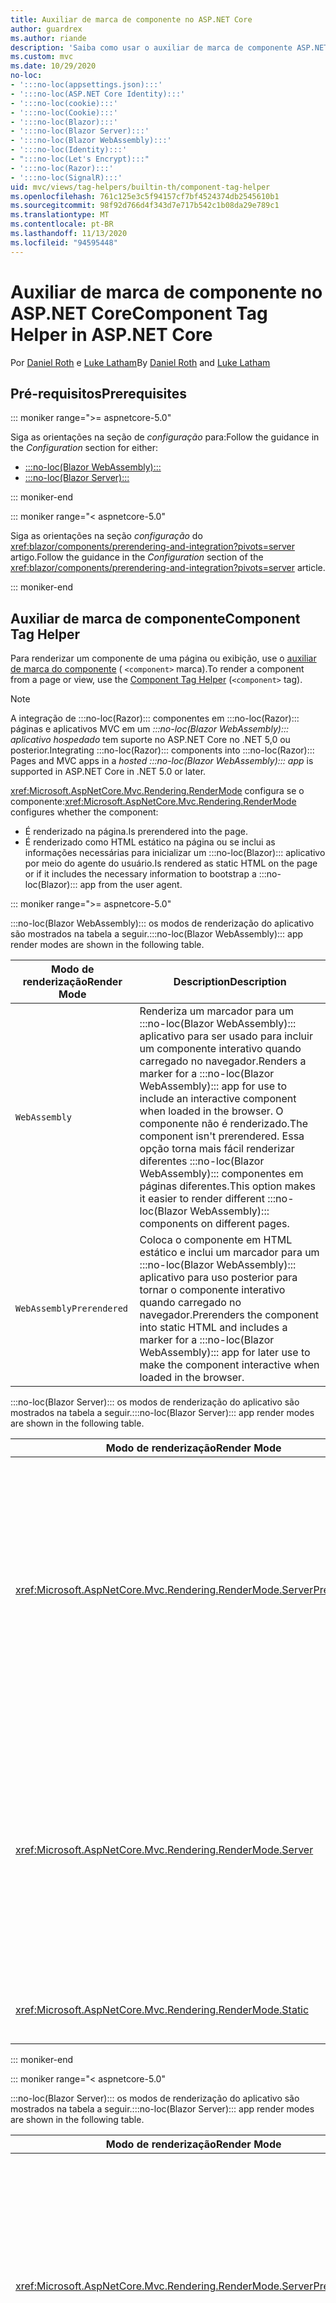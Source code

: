 ```yaml
---
title: Auxiliar de marca de componente no ASP.NET Core
author: guardrex
ms.author: riande
description: 'Saiba como usar o auxiliar de marca de componente ASP.NET Core para renderizar :::no-loc(Razor)::: componentes em páginas e exibições.'
ms.custom: mvc
ms.date: 10/29/2020
no-loc:
- ':::no-loc(appsettings.json):::'
- ':::no-loc(ASP.NET Core Identity):::'
- ':::no-loc(cookie):::'
- ':::no-loc(Cookie):::'
- ':::no-loc(Blazor):::'
- ':::no-loc(Blazor Server):::'
- ':::no-loc(Blazor WebAssembly):::'
- ':::no-loc(Identity):::'
- ":::no-loc(Let's Encrypt):::"
- ':::no-loc(Razor):::'
- ':::no-loc(SignalR):::'
uid: mvc/views/tag-helpers/builtin-th/component-tag-helper
ms.openlocfilehash: 761c125e3c5f94157cf7bf4524374db2545610b1
ms.sourcegitcommit: 98f92d766d4f343d7e717b542c1b08da29e789c1
ms.translationtype: MT
ms.contentlocale: pt-BR
ms.lasthandoff: 11/13/2020
ms.locfileid: "94595448"
---
```

# <a name="component-tag-helper-in-aspnet-core"></a><span data-ttu-id="db879-103">Auxiliar de marca de componente no ASP.NET Core</span><span class="sxs-lookup"><span data-stu-id="db879-103">Component Tag Helper in ASP.NET Core</span></span>

<span data-ttu-id="db879-104">Por [Daniel Roth](https://github.com/danroth27) e [Luke Latham](https://github.com/guardrex)</span><span class="sxs-lookup"><span data-stu-id="db879-104">By [Daniel Roth](https://github.com/danroth27) and [Luke Latham](https://github.com/guardrex)</span></span>

## <a name="prerequisites"></a><span data-ttu-id="db879-105">Pré-requisitos</span><span class="sxs-lookup"><span data-stu-id="db879-105">Prerequisites</span></span>

::: moniker range=">= aspnetcore-5.0"

<span data-ttu-id="db879-106">Siga as orientações na seção de *configuração* para:</span><span class="sxs-lookup"><span data-stu-id="db879-106">Follow the guidance in the *Configuration* section for either:</span></span>

* [:::no-loc(Blazor WebAssembly):::](xref:blazor/components/prerendering-and-integration?pivots=webassembly)
* [:::no-loc(Blazor Server):::](xref:blazor/components/prerendering-and-integration?pivots=server)

::: moniker-end

::: moniker range="< aspnetcore-5.0"

<span data-ttu-id="db879-107">Siga as orientações na seção *configuração* do <xref:blazor/components/prerendering-and-integration?pivots=server> artigo.</span><span class="sxs-lookup"><span data-stu-id="db879-107">Follow the guidance in the *Configuration* section of the <xref:blazor/components/prerendering-and-integration?pivots=server> article.</span></span>

::: moniker-end

## <a name="component-tag-helper"></a><span data-ttu-id="db879-108">Auxiliar de marca de componente</span><span class="sxs-lookup"><span data-stu-id="db879-108">Component Tag Helper</span></span>

<span data-ttu-id="db879-109">Para renderizar um componente de uma página ou exibição, use o [auxiliar de marca do componente](xref:Microsoft.AspNetCore.Mvc.TagHelpers.ComponentTagHelper) ( `<component>` marca).</span><span class="sxs-lookup"><span data-stu-id="db879-109">To render a component from a page or view, use the [Component Tag Helper](xref:Microsoft.AspNetCore.Mvc.TagHelpers.ComponentTagHelper) (`<component>` tag).</span></span>

> [!NOTE]
> <span data-ttu-id="db879-110">A integração de :::no-loc(Razor)::: componentes em :::no-loc(Razor)::: páginas e aplicativos MVC em um *:::no-loc(Blazor WebAssembly)::: aplicativo hospedado* tem suporte no ASP.NET Core no .NET 5,0 ou posterior.</span><span class="sxs-lookup"><span data-stu-id="db879-110">Integrating :::no-loc(Razor)::: components into :::no-loc(Razor)::: Pages and MVC apps in a *hosted :::no-loc(Blazor WebAssembly)::: app* is supported in ASP.NET Core in .NET 5.0 or later.</span></span>

<span data-ttu-id="db879-111"><xref:Microsoft.AspNetCore.Mvc.Rendering.RenderMode> configura se o componente:</span><span class="sxs-lookup"><span data-stu-id="db879-111"><xref:Microsoft.AspNetCore.Mvc.Rendering.RenderMode> configures whether the component:</span></span>

* <span data-ttu-id="db879-112">É renderizado na página.</span><span class="sxs-lookup"><span data-stu-id="db879-112">Is prerendered into the page.</span></span>
* <span data-ttu-id="db879-113">É renderizado como HTML estático na página ou se inclui as informações necessárias para inicializar um :::no-loc(Blazor)::: aplicativo por meio do agente do usuário.</span><span class="sxs-lookup"><span data-stu-id="db879-113">Is rendered as static HTML on the page or if it includes the necessary information to bootstrap a :::no-loc(Blazor)::: app from the user agent.</span></span>

::: moniker range=">= aspnetcore-5.0"

<span data-ttu-id="db879-114">:::no-loc(Blazor WebAssembly)::: os modos de renderização do aplicativo são mostrados na tabela a seguir.</span><span class="sxs-lookup"><span data-stu-id="db879-114">:::no-loc(Blazor WebAssembly)::: app render modes are shown in the following table.</span></span>

| <span data-ttu-id="db879-115">Modo de renderização</span><span class="sxs-lookup"><span data-stu-id="db879-115">Render Mode</span></span> | <span data-ttu-id="db879-116">Description</span><span class="sxs-lookup"><span data-stu-id="db879-116">Description</span></span> |
| ----------- | ----------- |
| `WebAssembly` | <span data-ttu-id="db879-117">Renderiza um marcador para um :::no-loc(Blazor WebAssembly)::: aplicativo para ser usado para incluir um componente interativo quando carregado no navegador.</span><span class="sxs-lookup"><span data-stu-id="db879-117">Renders a marker for a :::no-loc(Blazor WebAssembly)::: app for use to include an interactive component when loaded in the browser.</span></span> <span data-ttu-id="db879-118">O componente não é renderizado.</span><span class="sxs-lookup"><span data-stu-id="db879-118">The component isn't prerendered.</span></span> <span data-ttu-id="db879-119">Essa opção torna mais fácil renderizar diferentes :::no-loc(Blazor WebAssembly)::: componentes em páginas diferentes.</span><span class="sxs-lookup"><span data-stu-id="db879-119">This option makes it easier to render different :::no-loc(Blazor WebAssembly)::: components on different pages.</span></span> |
| `WebAssemblyPrerendered` | <span data-ttu-id="db879-120">Coloca o componente em HTML estático e inclui um marcador para um :::no-loc(Blazor WebAssembly)::: aplicativo para uso posterior para tornar o componente interativo quando carregado no navegador.</span><span class="sxs-lookup"><span data-stu-id="db879-120">Prerenders the component into static HTML and includes a marker for a :::no-loc(Blazor WebAssembly)::: app for later use to make the component interactive when loaded in the browser.</span></span> |

<span data-ttu-id="db879-121">:::no-loc(Blazor Server)::: os modos de renderização do aplicativo são mostrados na tabela a seguir.</span><span class="sxs-lookup"><span data-stu-id="db879-121">:::no-loc(Blazor Server)::: app render modes are shown in the following table.</span></span>

| <span data-ttu-id="db879-122">Modo de renderização</span><span class="sxs-lookup"><span data-stu-id="db879-122">Render Mode</span></span> | <span data-ttu-id="db879-123">Description</span><span class="sxs-lookup"><span data-stu-id="db879-123">Description</span></span> |
| ----------- | ----------- |
| <xref:Microsoft.AspNetCore.Mvc.Rendering.RenderMode.ServerPrerendered> | <span data-ttu-id="db879-124">Renderiza o componente em HTML estático e inclui um marcador para um :::no-loc(Blazor Server)::: aplicativo.</span><span class="sxs-lookup"><span data-stu-id="db879-124">Renders the component into static HTML and includes a marker for a :::no-loc(Blazor Server)::: app.</span></span> <span data-ttu-id="db879-125">Quando o agente do usuário é iniciado, esse marcador é usado para inicializar um :::no-loc(Blazor)::: aplicativo.</span><span class="sxs-lookup"><span data-stu-id="db879-125">When the user-agent starts, this marker is used to bootstrap a :::no-loc(Blazor)::: app.</span></span> |
| <xref:Microsoft.AspNetCore.Mvc.Rendering.RenderMode.Server> | <span data-ttu-id="db879-126">Renderiza um marcador para um :::no-loc(Blazor Server)::: aplicativo.</span><span class="sxs-lookup"><span data-stu-id="db879-126">Renders a marker for a :::no-loc(Blazor Server)::: app.</span></span> <span data-ttu-id="db879-127">A saída do componente não está incluída.</span><span class="sxs-lookup"><span data-stu-id="db879-127">Output from the component isn't included.</span></span> <span data-ttu-id="db879-128">Quando o agente do usuário é iniciado, esse marcador é usado para inicializar um :::no-loc(Blazor)::: aplicativo.</span><span class="sxs-lookup"><span data-stu-id="db879-128">When the user-agent starts, this marker is used to bootstrap a :::no-loc(Blazor)::: app.</span></span> |
| <xref:Microsoft.AspNetCore.Mvc.Rendering.RenderMode.Static> | <span data-ttu-id="db879-129">Renderiza o componente em HTML estático.</span><span class="sxs-lookup"><span data-stu-id="db879-129">Renders the component into static HTML.</span></span> |

::: moniker-end

::: moniker range="< aspnetcore-5.0"

<span data-ttu-id="db879-130">:::no-loc(Blazor Server)::: os modos de renderização do aplicativo são mostrados na tabela a seguir.</span><span class="sxs-lookup"><span data-stu-id="db879-130">:::no-loc(Blazor Server)::: app render modes are shown in the following table.</span></span>

| <span data-ttu-id="db879-131">Modo de renderização</span><span class="sxs-lookup"><span data-stu-id="db879-131">Render Mode</span></span> | <span data-ttu-id="db879-132">Description</span><span class="sxs-lookup"><span data-stu-id="db879-132">Description</span></span> |
| ----------- | ----------- |
| <xref:Microsoft.AspNetCore.Mvc.Rendering.RenderMode.ServerPrerendered> | <span data-ttu-id="db879-133">Renderiza o componente em HTML estático e inclui um marcador para um :::no-loc(Blazor Server)::: aplicativo.</span><span class="sxs-lookup"><span data-stu-id="db879-133">Renders the component into static HTML and includes a marker for a :::no-loc(Blazor Server)::: app.</span></span> <span data-ttu-id="db879-134">Quando o agente do usuário é iniciado, esse marcador é usado para inicializar um :::no-loc(Blazor)::: aplicativo.</span><span class="sxs-lookup"><span data-stu-id="db879-134">When the user-agent starts, this marker is used to bootstrap a :::no-loc(Blazor)::: app.</span></span> |
| <xref:Microsoft.AspNetCore.Mvc.Rendering.RenderMode.Server> | <span data-ttu-id="db879-135">Renderiza um marcador para um :::no-loc(Blazor Server)::: aplicativo.</span><span class="sxs-lookup"><span data-stu-id="db879-135">Renders a marker for a :::no-loc(Blazor Server)::: app.</span></span> <span data-ttu-id="db879-136">A saída do componente não está incluída.</span><span class="sxs-lookup"><span data-stu-id="db879-136">Output from the component isn't included.</span></span> <span data-ttu-id="db879-137">Quando o agente do usuário é iniciado, esse marcador é usado para inicializar um :::no-loc(Blazor)::: aplicativo.</span><span class="sxs-lookup"><span data-stu-id="db879-137">When the user-agent starts, this marker is used to bootstrap a :::no-loc(Blazor)::: app.</span></span> |
| <xref:Microsoft.AspNetCore.Mvc.Rendering.RenderMode.Static> | <span data-ttu-id="db879-138">Renderiza o componente em HTML estático.</span><span class="sxs-lookup"><span data-stu-id="db879-138">Renders the component into static HTML.</span></span> |

::: moniker-end

<span data-ttu-id="db879-139">Características adicionais incluem:</span><span class="sxs-lookup"><span data-stu-id="db879-139">Additional characteristics include:</span></span>

* <span data-ttu-id="db879-140">São permitidos vários auxiliares de marca de componente que processam vários :::no-loc(Razor)::: componentes.</span><span class="sxs-lookup"><span data-stu-id="db879-140">Multiple Component Tag Helpers rendering multiple :::no-loc(Razor)::: components is allowed.</span></span>
* <span data-ttu-id="db879-141">Os componentes não podem ser processados dinamicamente depois que o aplicativo é iniciado.</span><span class="sxs-lookup"><span data-stu-id="db879-141">Components can't be dynamically rendered after the app has started.</span></span>
* <span data-ttu-id="db879-142">Embora as páginas e exibições possam usar componentes, o inverso não é verdadeiro.</span><span class="sxs-lookup"><span data-stu-id="db879-142">While pages and views can use components, the converse isn't true.</span></span> <span data-ttu-id="db879-143">Os componentes não podem usar recursos de exibição e específicos de página, como exibições parciais e seções.</span><span class="sxs-lookup"><span data-stu-id="db879-143">Components can't use view- and page-specific features, such as partial views and sections.</span></span> <span data-ttu-id="db879-144">Para usar a lógica de uma exibição parcial em um componente, desfatore a lógica de exibição parcial em um componente.</span><span class="sxs-lookup"><span data-stu-id="db879-144">To use logic from a partial view in a component, factor out the partial view logic into a component.</span></span>
* <span data-ttu-id="db879-145">Não há suporte para a renderização de componentes de servidor de uma página HTML estática.</span><span class="sxs-lookup"><span data-stu-id="db879-145">Rendering server components from a static HTML page isn't supported.</span></span>

<span data-ttu-id="db879-146">O auxiliar de marca de componente a seguir renderiza o `Counter` componente em uma página ou exibição em um :::no-loc(Blazor Server)::: aplicativo com `ServerPrerendered` :</span><span class="sxs-lookup"><span data-stu-id="db879-146">The following Component Tag Helper renders the `Counter` component in a page or view in a :::no-loc(Blazor Server)::: app with `ServerPrerendered`:</span></span>

```cshtml
@addTagHelper *, Microsoft.AspNetCore.Mvc.TagHelpers
@using {APP ASSEMBLY}.Pages

...

<component type="typeof(Counter)" render-mode="ServerPrerendered" />
```

<span data-ttu-id="db879-147">O exemplo anterior pressupõe que o `Counter` componente está na pasta *páginas* do aplicativo.</span><span class="sxs-lookup"><span data-stu-id="db879-147">The preceding example assumes that the `Counter` component is in the app's *Pages* folder.</span></span> <span data-ttu-id="db879-148">O espaço reservado `{APP ASSEMBLY}` é o nome do assembly do aplicativo (por exemplo, `@using :::no-loc(Blazor):::Sample.Pages` ou `@using :::no-loc(Blazor):::Sample.Client.Pages` em uma solução hospedada :::no-loc(Blazor)::: ).</span><span class="sxs-lookup"><span data-stu-id="db879-148">The placeholder `{APP ASSEMBLY}` is the app's assembly name (for example, `@using :::no-loc(Blazor):::Sample.Pages` or `@using :::no-loc(Blazor):::Sample.Client.Pages` in a hosted :::no-loc(Blazor)::: solution).</span></span>

<span data-ttu-id="db879-149">O auxiliar de marca de componente também pode passar parâmetros para componentes.</span><span class="sxs-lookup"><span data-stu-id="db879-149">The Component Tag Helper can also pass parameters to components.</span></span> <span data-ttu-id="db879-150">Considere o seguinte `ColorfulCheckbox` componente que define a cor e o tamanho do rótulo da caixa de seleção:</span><span class="sxs-lookup"><span data-stu-id="db879-150">Consider the following `ColorfulCheckbox` component that sets the check box label's color and size:</span></span>

```razor
<label style="font-size:@(Size)px;color:@Color">
    <input @bind="Value"
           id="survey" 
           name="blazor" 
           type="checkbox" />
    Enjoying :::no-loc(Blazor):::?
</label>

@code {
    [Parameter]
    public bool Value { get; set; }

    [Parameter]
    public int Size { get; set; } = 8;

    [Parameter]
    public string Color { get; set; }

    protected override void OnInitialized()
    {
        Size += 10;
    }
}
```

<span data-ttu-id="db879-151">Os `Size` `int` parâmetros de componente () e `Color` ( `string` ) podem ser definidos pelo auxiliar de marca do componente: [component parameters](xref:blazor/components/index#component-parameters)</span><span class="sxs-lookup"><span data-stu-id="db879-151">The `Size` (`int`) and `Color` (`string`) [component parameters](xref:blazor/components/index#component-parameters) can be set by the Component Tag Helper:</span></span>

```cshtml
@addTagHelper *, Microsoft.AspNetCore.Mvc.TagHelpers
@using {APP ASSEMBLY}.Shared

...

<component type="typeof(ColorfulCheckbox)" render-mode="ServerPrerendered" 
    param-Size="14" param-Color="@("blue")" />
```

<span data-ttu-id="db879-152">O exemplo anterior pressupõe que o `ColorfulCheckbox` componente está na pasta *compartilhada* do aplicativo.</span><span class="sxs-lookup"><span data-stu-id="db879-152">The preceding example assumes that the `ColorfulCheckbox` component is in the app's *Shared* folder.</span></span> <span data-ttu-id="db879-153">O espaço reservado `{APP ASSEMBLY}` é o nome do assembly do aplicativo (por exemplo, `@using :::no-loc(Blazor):::Sample.Shared` ).</span><span class="sxs-lookup"><span data-stu-id="db879-153">The placeholder `{APP ASSEMBLY}` is the app's assembly name (for example, `@using :::no-loc(Blazor):::Sample.Shared`).</span></span>

<span data-ttu-id="db879-154">O HTML a seguir é renderizado na página ou exibição:</span><span class="sxs-lookup"><span data-stu-id="db879-154">The following HTML is rendered in the page or view:</span></span>

```html
<label style="font-size:24px;color:blue">
    <input id="survey" name="blazor" type="checkbox">
    Enjoying :::no-loc(Blazor):::?
</label>
```

<span data-ttu-id="db879-155">A passagem de uma cadeia de caracteres entre aspas requer uma [ :::no-loc(Razor)::: expressão explícita](xref:mvc/views/razor#explicit-razor-expressions), conforme mostrado `param-Color` no exemplo anterior.</span><span class="sxs-lookup"><span data-stu-id="db879-155">Passing a quoted string requires an [explicit :::no-loc(Razor)::: expression](xref:mvc/views/razor#explicit-razor-expressions), as shown for `param-Color` in the preceding example.</span></span> <span data-ttu-id="db879-156">O :::no-loc(Razor)::: comportamento de análise para um `string` valor de tipo não se aplica a um `param-*` atributo porque o atributo é um `object` tipo.</span><span class="sxs-lookup"><span data-stu-id="db879-156">The :::no-loc(Razor)::: parsing behavior for a `string` type value doesn't apply to a `param-*` attribute because the attribute is an `object` type.</span></span>

<span data-ttu-id="db879-157">Todos os tipos de parâmetros têm suporte, exceto:</span><span class="sxs-lookup"><span data-stu-id="db879-157">All types of parameters are supported, except:</span></span>

* <span data-ttu-id="db879-158">Parâmetros genéricos.</span><span class="sxs-lookup"><span data-stu-id="db879-158">Generic parameters.</span></span>
* <span data-ttu-id="db879-159">Parâmetros não serializáveis.</span><span class="sxs-lookup"><span data-stu-id="db879-159">Non-serializable parameters.</span></span>
* <span data-ttu-id="db879-160">Herança em parâmetros de coleção.</span><span class="sxs-lookup"><span data-stu-id="db879-160">Inheritance in collection parameters.</span></span>
* <span data-ttu-id="db879-161">Parâmetros cujo tipo é definido fora do :::no-loc(Blazor WebAssembly)::: aplicativo ou dentro de um assembly carregado lentamente.</span><span class="sxs-lookup"><span data-stu-id="db879-161">Parameters whose type is defined outside of the :::no-loc(Blazor WebAssembly)::: app or within a lazily-loaded assembly.</span></span>

<span data-ttu-id="db879-162">O tipo de parâmetro deve ser serializável em JSON, o que normalmente significa que o tipo deve ter propriedades de construtor e settable padrão.</span><span class="sxs-lookup"><span data-stu-id="db879-162">The parameter type must be JSON serializable, which typically means that the type must have a default constructor and settable properties.</span></span> <span data-ttu-id="db879-163">Por exemplo, você pode especificar um valor para `Size` e `Color` no exemplo anterior, porque os tipos de `Size` e `Color` são tipos primitivos ( `int` e `string` ), que são suportados pelo serializador JSON.</span><span class="sxs-lookup"><span data-stu-id="db879-163">For example, you can specify a value for `Size` and `Color` in the preceding example because the types of `Size` and `Color` are primitive types (`int` and `string`), which are supported by the JSON serializer.</span></span>

<span data-ttu-id="db879-164">No exemplo a seguir, um objeto de classe é passado para o componente:</span><span class="sxs-lookup"><span data-stu-id="db879-164">In the following example, a class object is passed to the component:</span></span>

<span data-ttu-id="db879-165">*MyClass.cs* :</span><span class="sxs-lookup"><span data-stu-id="db879-165">*MyClass.cs* :</span></span>

```csharp
public class MyClass
{
    public MyClass()
    {
    }

    public int MyInt { get; set; } = 999;
    public string MyString { get; set; } = "Initial value";
}
```

<span data-ttu-id="db879-166">**A classe deve ter um construtor público sem parâmetros.**</span><span class="sxs-lookup"><span data-stu-id="db879-166">**The class must have a public parameterless constructor.**</span></span>

<span data-ttu-id="db879-167">*Compartilhado/myComponent. Razor* :</span><span class="sxs-lookup"><span data-stu-id="db879-167">*Shared/MyComponent.razor* :</span></span>

```razor
<h2>MyComponent</h2>

<p>Int: @MyObject.MyInt</p>
<p>String: @MyObject.MyString</p>

@code
{
    [Parameter]
    public MyClass MyObject { get; set; }
}
```

<span data-ttu-id="db879-168">*Páginas/mypage. cshtml* :</span><span class="sxs-lookup"><span data-stu-id="db879-168">*Pages/MyPage.cshtml* :</span></span>

```cshtml
@addTagHelper *, Microsoft.AspNetCore.Mvc.TagHelpers
@using {APP ASSEMBLY}
@using {APP ASSEMBLY}.Shared

...

@{
    var myObject = new MyClass();
    myObject.MyInt = 7;
    myObject.MyString = "Set by MyPage";
}

<component type="typeof(MyComponent)" render-mode="ServerPrerendered" 
    param-MyObject="@myObject" />
```

<span data-ttu-id="db879-169">O exemplo anterior pressupõe que o `MyComponent` componente está na pasta *compartilhada* do aplicativo.</span><span class="sxs-lookup"><span data-stu-id="db879-169">The preceding example assumes that the `MyComponent` component is in the app's *Shared* folder.</span></span> <span data-ttu-id="db879-170">O espaço reservado `{APP ASSEMBLY}` é o nome do assembly do aplicativo (por exemplo, `@using :::no-loc(Blazor):::Sample` e `@using :::no-loc(Blazor):::Sample.Shared` ).</span><span class="sxs-lookup"><span data-stu-id="db879-170">The placeholder `{APP ASSEMBLY}` is the app's assembly name (for example, `@using :::no-loc(Blazor):::Sample` and `@using :::no-loc(Blazor):::Sample.Shared`).</span></span> <span data-ttu-id="db879-171">`MyClass` está no namespace do aplicativo.</span><span class="sxs-lookup"><span data-stu-id="db879-171">`MyClass` is in the app's namespace.</span></span>

## <a name="additional-resources"></a><span data-ttu-id="db879-172">Recursos adicionais</span><span class="sxs-lookup"><span data-stu-id="db879-172">Additional resources</span></span>

* <xref:Microsoft.AspNetCore.Mvc.TagHelpers.ComponentTagHelper>
* <xref:mvc/views/tag-helpers/intro>
* <xref:blazor/components/index>
